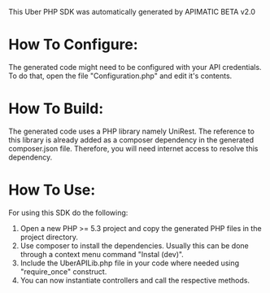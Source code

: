 This Uber PHP SDK was automatically generated by APIMATIC BETA v2.0

How To Configure:
=================
The generated code might need to be configured with your API credentials. To do that,
open the file "Configuration.php" and edit it's contents.

How To Build: 
=============
The generated code uses a PHP library namely UniRest. The reference to this
library is already added as a composer dependency in the generated composer.json
file. Therefore, you will need internet access to resolve this dependency.

How To Use:
===========
For using this SDK do the following:

1. Open a new PHP >= 5.3 project and copy the generated PHP files in the project directory.
2. Use composer to install the dependencies. Usually this can be done through a context menu command "Instal (dev)".
3. Include the UberAPILib.php file in your code where needed using "require_once" construct.
4. You can now instantiate controllers and call the respective methods.
